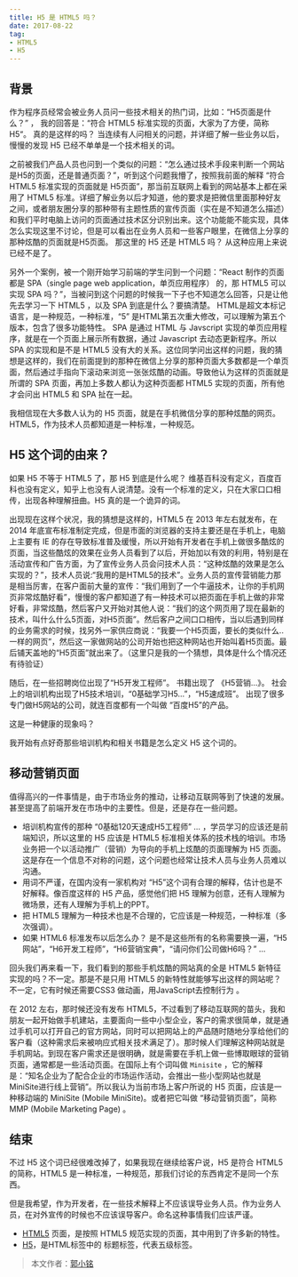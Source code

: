 ```yaml
---
title: H5 是 HTML5 吗？
date: 2017-08-22
tag:
- HTML5
- H5
---
```




## 背景

作为程序员经常会被业务人员问一些技术相关的热门词，比如：“H5页面是什么？” ， 我的回答是：“符合 HTML5 标准实现的页面，大家为了方便，简称 H5“。 真的是这样的吗？ 当连续有人问相关的问题，并详细了解一些业务以后，慢慢的发现 H5 已经不单单是一个技术相关的词。

之前被我们产品人员也问到一个类似的问题：“怎么通过技术手段来判断一个网站是H5的页面，还是普通页面？”，听到这个问题我懵了，按照我前面的解释 “符合 HTML5 标准实现的页面就是 H5页面”，那当前互联网上看到的网站基本上都在采用了 HTML5 标准。详细了解业务以后才知道，他的要求是把微信里面那种好友之间，或者朋友圈分享的那种带有主题性质的宣传页面（实在是不知道怎么描述）和我们平时电脑上访问的页面通过技术区分识别出来。这个功能能不能实现，具体怎么实现这里不讨论，但是可以看出在业务人员和一些客户眼里，在微信上分享的那种炫酷的页面就是H5页面。 那这里的 H5 还是 HTML5 吗？ 从这种应用上来说已经不是了。

另外一个案例，被一个刚开始学习前端的学生问到一个问题：“React 制作的页面都是 SPA（single page web application，单页应用程序） 的，那 HTML5 可以实现 SPA 吗？”，当被问到这个问题的时候我一下子也不知道怎么回答，只是让他先去学习一下 HTML5 ，以及 SPA 到底是什么？要搞清楚。 HTML是超文本标记语言，是一种规范，一种标准，“5” 是HTML第五次重大修改，可以理解为第五个版本，包含了很多功能特性。 SPA 是通过 HTML 与 Javscript 实现的单页应用程序，就是在一个页面上展示所有数据，通过 Javascript 去动态更新程序。所以 SPA 的实现和是不是 HTML5 没有大的关系。这位同学问出这样的问题，我的猜想是这样的，我们在前面提到的那种在微信上分享的那种页面大多数都是一个单页面，然后通过手指向下滚动来浏览一张张炫酷的动画。导致他认为这样的页面就是所谓的 SPA 页面，再加上多数人都认为这种页面都 HTML5 实现的页面，所有他才会问出 HTML5 和 SPA 扯在一起。

我相信现在大多数人认为的 H5 页面，就是在手机微信分享的那种炫酷的网页。 HTML5，作为技术人员都知道是一种标准，一种规范。

<!-- more -->

## H5 这个词的由来？

如果 H5 不等于 HTML5 了，那 H5 到底是什么呢？ 维基百科没有定义，百度百科也没有定义，知乎上也没有人说清楚。没有一个标准的定义，只在大家口口相传，出现各种理解扭曲。H5 真的是一个诡异的词。

出现现在这样个状况，我的猜想是这样的，HTML5 在 2013 年左右就发布，在 2014 年底宣布标准制定完成，但是市面的浏览器的支持主要还是在手机上，电脑上主要有 IE 的存在导致标准普及缓慢，所以开始有开发者在手机上做很多酷炫的页面，当这些酷炫的效果在业务人员看到了以后，开始加以有效的利用，特别是在活动宣传和广告方面，为了宣传业务人员会问技术人员：“这种炫酷的效果是怎么实现的？”，技术人员说:“我用的是HTML5的技术”。业务人员的宣传营销能力那是相当厉害，在客户面前大量的宣传：“我们用到了一个牛逼技术，让你的手机网页非常炫酷好看”，慢慢的客户都知道了有一种技术可以把页面在手机上做的非常好看，非常炫酷，然后客户又开始对其他人说：“我们的这个网页用了现在最新的技术，叫什么什么5页面，对H5页面”。然后客户之间口口相传，当以后遇到同样的业务需求的时候，找另外一家供应商说：“我要一个H5页面，要长的类似什么..一样的网页”，然后这一家做网站的公司开始也把这种网站也开始叫着H5页面。最后铺天盖地的“H5页面”就出来了。（这里只是我的一个猜想，具体是什么个情况还有待验证）

随后，在一些招聘岗位出现了“H5开发工程师”。
书籍出现了 《H5营销...》。
社会上的培训机构出现了H5技术培训，“0基础学习H5...”，“H5速成班”。
出现了很多专门做H5网站的公司，就连百度都有一个叫做 “百度H5”的产品。

这是一种健康的现象吗？

我开始有点好奇那些培训机构和相关书籍是怎么定义 H5 这个词的。

## 移动营销页面

值得高兴的一件事情是，由于市场业务的推动，让移动互联网等到了快速的发展。甚至提高了前端开发在市场中的主要性。但是，还是存在一些问题。

- 培训机构宣传的那种 “0基础120天速成H5工程师” … ，学员学习的应该还是前端知识，所以这里的 H5 应该是 HTML5 标准相关体系的技术栈的培训。市场业务把一个以活动推广（营销）为导向的手机上炫酷的页面理解为 H5 页面。这是存在一个信息不对称的问题，这个问题也经常让技术人员与业务人员难以沟通。
- 用词不严谨，在国内没有一家机构对 “H5”这个词有合理的解释，估计也是不好解释。像百度这样的 H5 产品，感觉他们把 H5 理解为创意，还有人理解为微场景，还有人理解为手机上的PPT。
- 把 HTML5 理解为一种技术也是不合理的，它应该是一种规范，一种标准（多次强调）。
- 如果 HTML6 标准发布以后怎么办？ 是不是这些所有的名称需要换一遍，“H5网站”，“H6开发工程师”，“H6营销宝典”，“请问你们公司做H6吗？” ...


回头我们再来看一下，我们看到的那些手机炫酷的网站真的全是 HTML5 新特征实现的吗？不一定。那是不是只用 HTML5 的新特性就能够写出这样的网站呢？不一定，它有时候还需要CSS3 做动画，用JavaScript去控制行为 。

在 2012 左右，那时候还没有发布 HTML5，不过看到了移动互联网的苗头，我和朋友一起开始做手机建站，主要面向一些中小型企业，客户的需求很简单，就是通过手机可以打开自己的官方网站，同时可以把网站上的产品随时随地分享给他们的客户看（这种需求后来被响应式相关技术满足了）。那时候人们理解这种网站就是手机网站。到现在客户需求还是很明确，就是需要在手机上做一些博取眼球的营销页面，通常都是一些活动页面。在国际上有个词叫做 `Minisite` ，它的解释是：“知名企业为了配合企业的市场运作活动，会推出一些小型网站也就是MiniSite进行线上营销”。所以我认为当前市场上客户所说的 H5 页面，应该是一种移动端的 MiniSite (Mobile MiniSite)。或者把它叫做 “移动营销页面”，简称 MMP (Mobile Marketing Page) 。


## 结束

不过 H5 这个词已经很难改掉了，如果我现在继续给客户说，H5 是符合 HTML5 的简称，HTML5 是一种标准，一种规范，那我们讨论的东西肯定不是同一个东西。

但是我希望，作为开发者，在一些技术解释上不应该误导业务人员。作为业务人员，在对外宣传的时候也不应该误导客户。命名这种事情我们应该严谨。

- [HTML5](https://zh.wikipedia.org/wiki/HTML5) 页面，是按照 HTML5 规范实现的页面，其中用到了许多新的特性。
- [H5](https://developer.mozilla.org/zh-CN/docs/Web/HTML/Element/Heading_Elements)，是HTML标签中的 标题标签，代表五级标签。

> 本文作者：[郭小铭](https://github.com/simonguo)
